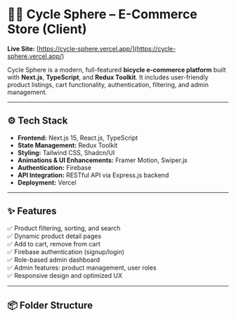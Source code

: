 # 🚴‍♂️ Cycle Sphere – E-Commerce Store (Client)

**Live Site:** [https://cycle-sphere.vercel.app/](https://cycle-sphere.vercel.app/)

Cycle Sphere is a modern, full-featured **bicycle e-commerce platform** built with **Next.js**, **TypeScript**, and **Redux Toolkit**. It includes user-friendly product listings, cart functionality, authentication, filtering, and admin management.

---

## ⚙️ Tech Stack

- **Frontend:** Next.js 15, React.js, TypeScript
- **State Management:** Redux Toolkit
- **Styling:** Tailwind CSS, Shadcn/UI
- **Animations & UI Enhancements:** Framer Motion, Swiper.js
- **Authentication:** Firebase
- **API Integration:** RESTful API via Express.js backend
- **Deployment:** Vercel

---

## ✨ Features

✅ Product filtering, sorting, and search  
✅ Dynamic product detail pages  
✅ Add to cart, remove from cart  
✅ Firebase authentication (signup/login)  
✅ Role-based admin dashboard  
✅ Admin features: product management, user roles  
✅ Responsive design and optimized UX  

---

## 📦 Folder Structure

